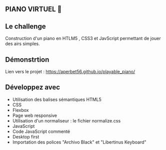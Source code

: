 ## PIANO VIRTUEL 🎹

## Le challenge

Construction d'un piano en HTLM5 , CSS3 et JavScript permettant de jouer des airs simples.

## Démonstrtion

Lien vers le projet : https://aperbet56.github.io/playable_piano/

## Développez avec

- Utilisation des balises sémantiques HTML5
- CSS
- Flexbox
- Page web responsive
- Utilisation d'un normaliseur : le fichier normalize.css
- JavaScript
- Code JavaScript commenté
- Desktop first
- Importation des polices "Archivo Black" et "Libertinus Keyboard"
